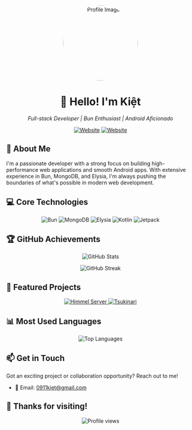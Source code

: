 <div align="center">
  <img src="https://cdn.discordapp.com/avatars/854426321463279647/41ebd946d8451da2a2aaa4f768dc8bbe.webp" alt="Profile Image" width="200" height="200" style="border-radius: 50%;">
  <h1>👋 Hello! I'm Kiệt</h1>
  <p><em>Full-stack Developer | Bun Enthusiast | Android Aficionado</em></p>
</div>

<p align="center">
  <a href="https://www.youtube.com/@meow0911"><img src="https://img.shields.io/badge/-Youtube-FF0000?style=flat-square&logo=youtube&logoColor=white" alt="Website"></a>
  <a href="https://www.youtube.com/@meow0911"><img src="https://img.shields.io/badge/-Facebook-1877F2?style=flat-square&logo=facebook&logoColor=white" alt="Website"></a>
</p>

## 🚀 About Me

I'm a passionate developer with a strong focus on building high-performance web applications and smooth Android apps. With extensive experience in Bun, MongoDB, and Elysia, I'm always pushing the boundaries of what's possible in modern web development.

## 💻 Core Technologies

<p align="center">
  <img src="https://img.shields.io/badge/-Bun-000000?style=for-the-badge&logo=bun&logoColor=white" alt="Bun">
  <img src="https://img.shields.io/badge/-MongoDB-47A248?style=for-the-badge&logo=mongodb&logoColor=white" alt="MongoDB">
  <img src="https://img.shields.io/badge/-Elysia-FF6B6B?style=for-the-badge&logo=elysia&logoColor=white" alt="Elysia">
  <img src="https://img.shields.io/badge/-Kotlin-0095D5?style=for-the-badge&logo=kotlin&logoColor=white" alt="Kotlin">
  <img src="https://img.shields.io/badge/-Jetpack-4285F4?style=for-the-badge&logo=jetpack&logoColor=white" alt="Jetpack">
</p>

## 🏆 GitHub Achievements

<p align="center">
  <img src="https://github-readme-stats.vercel.app/api?username=meowlet&show_icons=true&theme=material-palenight" alt="GitHub Stats">
</p>

<p align="center">
  <img src="https://github-readme-streak-stats.herokuapp.com/?user=meowlet&theme=material-palenight" alt="GitHub Streak">
</p>

## 🌟 Featured Projects

<div align="center">
  <a href="https://github.com/meowlet/elysia-himmel">
    <img src="https://github-readme-stats.vercel.app/api/pin/?username=meowlet&repo=elysia-himmel&theme=material-palenight" alt="Himmel Server">
  </a>
  <a href="https://github.com/meowlet/tsukinari">
    <img src="https://github-readme-stats.vercel.app/api/pin/?username=meowlet&repo=tsukinari&theme=material-palenight" alt="Tsukinari">
  </a>
</div>

## 📊 Most Used Languages

<p align="center">
  <img src="https://github-readme-stats.vercel.app/api/top-langs/?username=meowlet&layout=compact&theme=material-palenight" alt="Top Languages">
</p>

## 📫 Get in Touch

Got an exciting project or collaboration opportunity? Reach out to me!

- 📧 Email: 0911kiet@gmail.com

## 🎉 Thanks for visiting!

<p align="center">
  <img src="https://komarev.com/ghpvc/?username=yourusername&color=blueviolet&style=flat-square" alt="Profile views">
</p>
